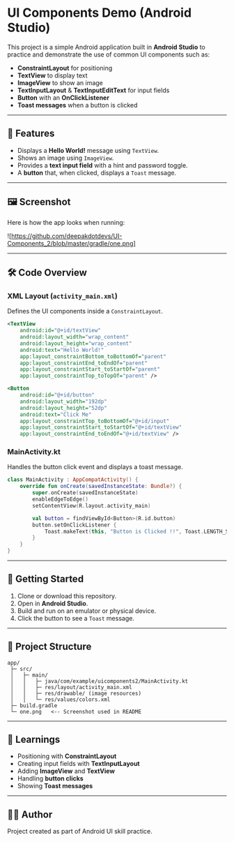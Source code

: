 # UI Components Demo (Android Studio)

This project is a simple Android application built in **Android Studio** to practice and demonstrate the use of common UI components such as:

* **ConstraintLayout** for positioning
* **TextView** to display text
* **ImageView** to show an image
* **TextInputLayout** & **TextInputEditText** for input fields
* **Button** with an **OnClickListener**
* **Toast messages** when a button is clicked

---

## 📱 Features

* Displays a **Hello World!** message using `TextView`.
* Shows an image using `ImageView`.
* Provides a **text input field** with a hint and password toggle.
* A **button** that, when clicked, displays a `Toast` message.

---

## 🖼️ Screenshot

Here is how the app looks when running:

![https://github.com/deepakdotdevs/UI-Components_2/blob/master/gradle/one.png]

---

## 🛠️ Code Overview

### **XML Layout** (`activity_main.xml`)

Defines the UI components inside a `ConstraintLayout`.

```xml
<TextView
    android:id="@+id/textView"
    android:layout_width="wrap_content"
    android:layout_height="wrap_content"
    android:text="Hello World!"
    app:layout_constraintBottom_toBottomOf="parent"
    app:layout_constraintEnd_toEndOf="parent"
    app:layout_constraintStart_toStartOf="parent"
    app:layout_constraintTop_toTopOf="parent" />

<Button
    android:id="@+id/button"
    android:layout_width="192dp"
    android:layout_height="52dp"
    android:text="Click Me"
    app:layout_constraintTop_toBottomOf="@+id/input"
    app:layout_constraintStart_toStartOf="@+id/textView"
    app:layout_constraintEnd_toEndOf="@+id/textView" />
```

### **MainActivity.kt**

Handles the button click event and displays a toast message.

```kotlin
class MainActivity : AppCompatActivity() {
    override fun onCreate(savedInstanceState: Bundle?) {
        super.onCreate(savedInstanceState)
        enableEdgeToEdge()
        setContentView(R.layout.activity_main)

        val button = findViewById<Button>(R.id.button)
        button.setOnClickListener {
            Toast.makeText(this, "Button is Clicked !!", Toast.LENGTH_SHORT).show()
        }
    }
}
```

---

## 🚀 Getting Started

1. Clone or download this repository.
2. Open in **Android Studio**.
3. Build and run on an emulator or physical device.
4. Click the button to see a `Toast` message.

---

## 📂 Project Structure

```
app/
 ├─ src/
 │   ├─ main/
 │   │   ├─ java/com/example/uicomponents2/MainActivity.kt
 │   │   ├─ res/layout/activity_main.xml
 │   │   ├─ res/drawable/ (image resources)
 │   │   └─ res/values/colors.xml
 ├─ build.gradle
 └─ one.png   <-- Screenshot used in README
```

---

## 📖 Learnings

* Positioning with **ConstraintLayout**
* Creating input fields with **TextInputLayout**
* Adding **ImageView** and **TextView**
* Handling **button clicks**
* Showing **Toast messages**

---

## 🧑‍💻 Author

Project created as part of Android UI skill practice.
